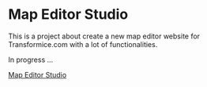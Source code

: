 # Map Editor Studio

This is a project about create a new map editor website for Transformice.com with a lot of functionalities.

In progress ...

[Map Editor Studio](index.html) 

